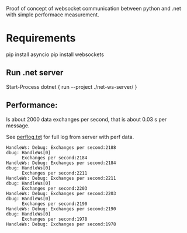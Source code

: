 Proof of concept of websocket communication between python and .net with simple performace measurement.


# Requirements

pip install asyncio
pip install websockets

## Run .net server
 Start-Process dotnet { run --project ./net-ws-server/ }




## Performance:
Is about 2000 data exchanges per second, that is about 0.03 s per message.

See [perflog.txt](perflog.txt) for full log from server with perf data.
```
HandleWs: Debug: Exchanges per second:2188
dbug: HandleWs[0]
      Exchanges per second:2184
HandleWs: Debug: Exchanges per second:2184
dbug: HandleWs[0]
      Exchanges per second:2211
HandleWs: Debug: Exchanges per second:2211
dbug: HandleWs[0]
      Exchanges per second:2203
HandleWs: Debug: Exchanges per second:2203
dbug: HandleWs[0]
      Exchanges per second:2190
HandleWs: Debug: Exchanges per second:2190
dbug: HandleWs[0]
      Exchanges per second:1978
HandleWs: Debug: Exchanges per second:1978
```

